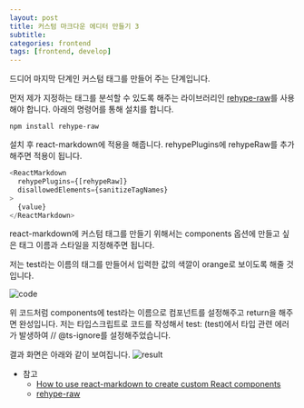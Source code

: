 ```yaml
---
layout: post
title: 커스텀 마크다운 에디터 만들기 3
subtitle:
categories: frontend
tags: [frontend, develop]
---
```


드디어 마지막 단계인 커스텀 태그를 만들어 주는 단계입니다.

먼저 제가 지정하는 태그를 분석할 수 있도록 해주는 라이브러리인 [rehype-raw](https://www.npmjs.com/package/rehype-raw)를 사용해야 합니다.
아래의 명령어를 통해 설치를 합니다.

```
npm install rehype-raw
```

설치 후 react-markdown에 적용을 해줍니다.
rehypePlugins에 rehypeRaw를 추가해주면 적용이 됩니다.

```typescript
<ReactMarkdown
  rehypePlugins={[rehypeRaw]}
  disallowedElements={sanitizeTagNames}
>
  {value}
</ReactMarkdown>
```

react-markdown에 커스텀 태그를 만들기 위해서는 components 옵션에 만들고 싶은 태그 이름과 스타일을 지정해주면 됩니다.

저는 test라는 이름의 태그를 만들어서 입력한 값의 색깔이 orange로 보이도록 해줄 것입니다.

![code](https://github.com/dbdpfls/dbdpfls.github.io/assets/103565462/25dade45-bc6a-4f6c-ba67-43137702d16f)

위 코드처럼 components에 test라는 이름으로 컴포넌트를 설정해주고 return을 해주면 완성입니다.
저는 타입스크립트로 코드를 작성해서 test: (test)에서 타입 관련 에러가 발생하여 // @ts-ignore를 설정해주었습니다.

결과 화면은 아래와 같이 보여집니다.
![result](https://github.com/dbdpfls/dbdpfls.github.io/assets/103565462/18d4efd6-6a2e-4b78-be8b-1df053aa8ec9)

- 참고
  - [How to use react-markdown to create custom React components](https://www.kristijorgji.com/blog/how-to-use-react-markdown-to-create-custom-react-components/)
  - [rehype-raw](https://github.com/rehypejs/rehype-raw)
